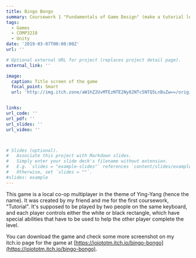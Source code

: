 ```yaml
---
title: Bingo Bongo
summary: Coursework 1 "Fundamentals of Game Design" (make a tutorial level)
tags:
  - Games
  - COMP3218
  - Unity
date: '2019-03-07T00:00:00Z'
url: ''

# Optional external URL for project (replaces project detail page).
external_link: ''

image:
  caption: Title screen of the game
  focal_point: Smart
  url: 'http://img.itch.zone/aW1hZ2UvMTEzNTE2Ny82NTc5NTQ5LnBuZw==/original/R%2BkCLj.png'


links:
url_code: ''
url_pdf: ''
url_slides: ''
url_video: ''



# Slides (optional).
#   Associate this project with Markdown slides.
#   Simply enter your slide deck's filename without extension.
#   E.g. `slides = "example-slides"` references `content/slides/example-slides.md`.
#   Otherwise, set `slides = ""`.
#slides: example
---
```


 This game is a local co-op multiplayer in the theme of Ying-Yang (hence the name). It was created by my friend and me for the first coursework, "Tutorial". It's supposed to be played by two people on the same keyboard, and each player controls either the white or black rectangle, which have special abilities that have to be used to help the other player complete the level.

 You can download the game and check some more screenshot on my itch.io page for the game at [https://ioiototm.itch.io/bingo-bongo](https://ioiototm.itch.io/bingo-bongo).